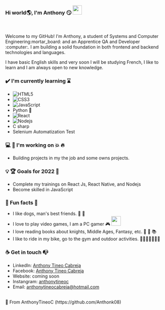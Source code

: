### Hi world🌎, I'm Anthony :smirk: <img src="https://github.com/TheDudeThatCode/TheDudeThatCode/blob/master/Assets/Hi.gif" width="29px">
<br>
<br>
Welcome to my GitHub! I'm Anthony, a student of Systems and Computer Engineering:mortar_board: and an Apprentice QA and Developer :computer:. I am building a solid foundation in both frontend and backend technologies and languages.

I have basic English skills and very soon I will be studying French, I like to learn and I am always open to new knowledge.

### ✔️ I'm currently learning :hourglass:
- ![HTML5](https://img.shields.io/badge/-HTML5-%23E44D27?style=flat-square&logo=html5&logoColor=ffffff)                                          
- ![CSS3](https://img.shields.io/badge/-CSS3-%231572B6?style=flat-square&logo=css3)
- ![JavaScript](https://img.shields.io/badge/-JavaScript-%23F7DF1C?style=flat-square&logo=javascript&logoColor=000000&labelColor=%23F7DF1C&color=%23FFCE5A)
- Python 🐍
- ![React](https://img.shields.io/badge/-React-%23282C34?style=flat-square&logo=react)
- ![Nodejs](https://img.shields.io/badge/-Nodejs-black?style=flat-square&logo=Node.js)
- C sharp
- Selenium Automatization Test

### 💻 :boy: I'm working on :collision: :fire:
- Building projects in my the job and some owns projects.

### 💡 :trophy: Goals for 2022 :100:
- Complete my trainings on React Js, React Native, and Nodejs
- Become skilled in JavaScript

### 🌴 Fun facts 👀
- I like dogs, man's best friends. :wolf: :dog:
- I love to play video games, I am a PC gamer :video_game: <img src="https://github.com/TheDudeThatCode/TheDudeThatCode/blob/master/Assets/Mario_Hello_Big.gif" width="30px">
- I love reading books about knights, Middle Ages, Fantasy, etc. :blue_book: :green_book: :books:
- I like to ride in my bike, go to the gym and outdoor activities. 🏃⛹️‍♂️🏋🏼‍♂️:muscle:

### ☕ Get in touch :mailbox_with_no_mail:
- LinkedIn: <a href = "https://www.linkedin.com/in/anthony-tineo-cabreja-0835b7210/">Anthony Tineo Cabreja</a>
- Facebook: <a href = "https://www.facebook.com/anthony.tineocabreja/">Anthony Tineo Cabreja</a>
- Website: coming soon
- Instangram: <a href = "https://www.instagram.com/anthonytineoc/">anthonytineoc</a>
- Email: anthonytineocabreja@hotmail.com
<br>
🚀 From AnthonyTineoC (https://github.com/Anthonk08)
